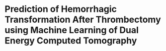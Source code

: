 # Prediction of Hemorrhagic Transformation After Thrombectomy using Machine Learning of Dual Energy Computed Tomography
